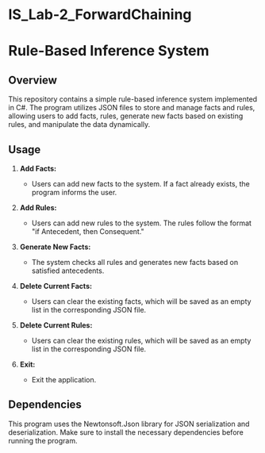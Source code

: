 # IS_Lab-2_ForwardChaining

# Rule-Based Inference System

## Overview

This repository contains a simple rule-based inference system implemented in C#. The program utilizes JSON files to store and manage facts and rules, allowing users to add facts, rules, generate new facts based on existing rules, and manipulate the data dynamically.

## Usage

1. **Add Facts:**
   - Users can add new facts to the system. If a fact already exists, the program informs the user.

2. **Add Rules:**
   - Users can add new rules to the system. The rules follow the format "if Antecedent, then Consequent."

3. **Generate New Facts:**
   - The system checks all rules and generates new facts based on satisfied antecedents.

4. **Delete Current Facts:**
   - Users can clear the existing facts, which will be saved as an empty list in the corresponding JSON file.

5. **Delete Current Rules:**
   - Users can clear the existing rules, which will be saved as an empty list in the corresponding JSON file.

6. **Exit:**
   - Exit the application.

## Dependencies

This program uses the Newtonsoft.Json library for JSON serialization and deserialization. Make sure to install the necessary dependencies before running the program.
